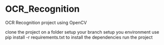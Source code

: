 # OCR_Recognition
OCR Recognition project using OpenCV

clone the project on a folder
setup your branch 
setup you environment
use pip install -r requirements.txt to install the dependencies
run the project
